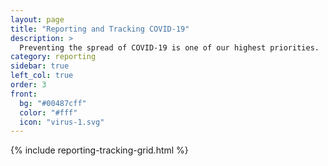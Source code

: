```yaml
---
layout: page
title: "Reporting and Tracking COVID-19"
description: >
  Preventing the spread of COVID-19 is one of our highest priorities. 
category: reporting
sidebar: true
left_col: true
order: 3
front: 
  bg: "#00487cff"
  color: "#fff"
  icon: "virus-1.svg"
---
```

{% include reporting-tracking-grid.html %}
